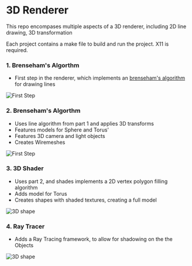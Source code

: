 # 3D Renderer

This repo encompases multiple aspects of a 3D renderer, including 2D line drawing, 3D transformation

Each project contains a make file to build and run the project. X11 is required.

### 1. Brenseham's Algorthm
* First step in the renderer, which implements an [brenseham's algorithm](https://en.wikipedia.org/wiki/Bresenham%27s_line_algorithm) for drawing lines 

![First Step](https://raw.githubusercontent.com/JhnBrunelle/3D-Renderer/master/Bresenham's%20Algorithm/Screenshot.png?token=AE2VNU4G4I6WKEYI6OA4ZTC6ARIDI)

### 2. Brenseham's Algorthm
* Uses line algorithm from part 1 and applies 3D transforms
* Features models for Sphere and Torus'
* Features 3D camera and light objects
* Creates Wiremeshes

![First Step](https://raw.githubusercontent.com/JhnBrunelle/3D-Renderer/master/Bresenham's%20Algorithm/Screenshot.png?token=AE2VNU4G4I6WKEYI6OA4ZTC6ARIDI)


### 3. 3D Shader
* Uses part 2, and shades implements a 2D vertex polygon filling algorithm
* Adds model for Torus
* Creates shapes with shaded textures, creating a full model

![3D shape](https://raw.githubusercontent.com/JhnBrunelle/3D-Renderer/master/3D%20Shader/shot1.png?token=AE2VNU5ELYETC3JSB4HHU3K6ARIUA)

### 4. Ray Tracer
* Adds a Ray Tracing framework, to allow for shadowing on the the Objects

![3D shape](https://raw.githubusercontent.com/JhnBrunelle/3D-Renderer/master/RayTracer/src/screenshot.png?token=AE2VNU454GYOUSAF7U73Y226ARIYM)
